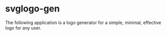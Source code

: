 # svglogo-gen
The following application is a logo generator for a simple, minimal, effective logo for any user. 
